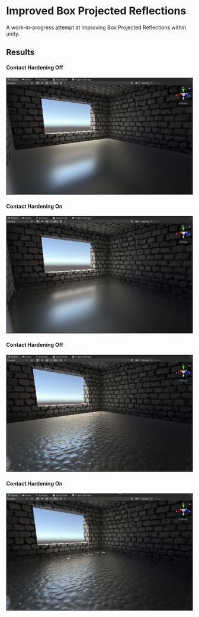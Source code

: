 # Improved Box Projected Reflections
A work-in-progress attempt at improving Box Projected Reflections within unity.

## Results

#### Contact Hardening Off
![1-off](GithubContent/1-off.png)
#### Contact Hardening On
![1-on](GithubContent/1-on.png)
#### Contact Hardening Off
![2-off](GithubContent/2-off.png)
#### Contact Hardening On
![2-on](GithubContent/2-on.png)